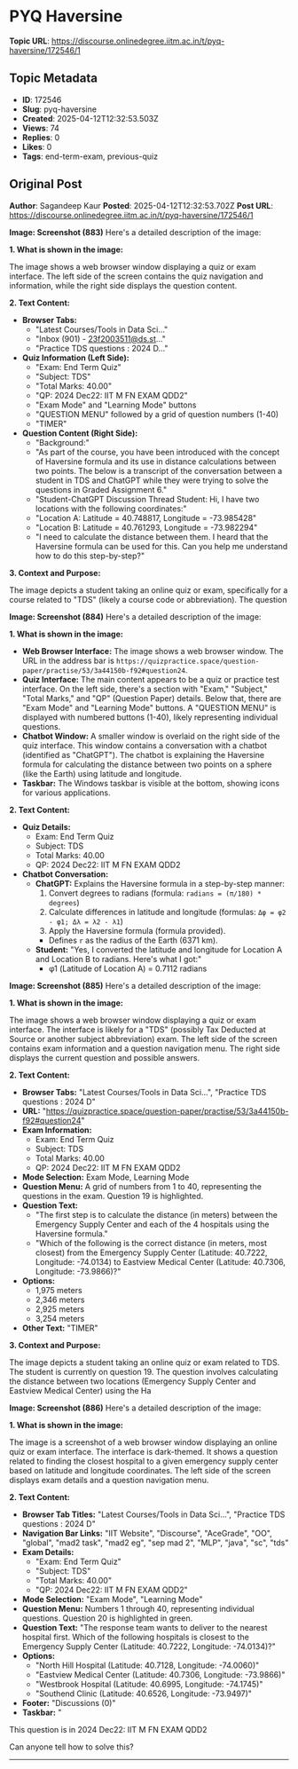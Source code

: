 # PYQ Haversine

**Topic URL**: https://discourse.onlinedegree.iitm.ac.in/t/pyq-haversine/172546/1

## Topic Metadata
- **ID**: 172546
- **Slug**: pyq-haversine
- **Created**: 2025-04-12T12:32:53.503Z
- **Views**: 74
- **Replies**: 0
- **Likes**: 0
- **Tags**: end-term-exam, previous-quiz

## Original Post
**Author**: Sagandeep Kaur
**Posted**: 2025-04-12T12:32:53.702Z
**Post URL**: https://discourse.onlinedegree.iitm.ac.in/t/pyq-haversine/172546/1

**Image: Screenshot (883)**
Here's a detailed description of the image:

**1. What is shown in the image:**

The image shows a web browser window displaying a quiz or exam interface. The left side of the screen contains the quiz navigation and information, while the right side displays the question content.

**2. Text Content:**

*   **Browser Tabs:**
    *   "Latest Courses/Tools in Data Sci..."
    *   "Inbox (901) - 23f2003511@ds.st..."
    *   "Practice TDS questions : 2024 D..."
*   **Quiz Information (Left Side):**
    *   "Exam: End Term Quiz"
    *   "Subject: TDS"
    *   "Total Marks: 40.00"
    *   "QP: 2024 Dec22: IIT M FN EXAM QDD2"
    *   "Exam Mode" and "Learning Mode" buttons
    *   "QUESTION MENU" followed by a grid of question numbers (1-40)
    *   "TIMER"
*   **Question Content (Right Side):**
    *   "Background:"
    *   "As part of the course, you have been introduced with the concept of Haversine formula and its use in distance calculations between two points. The below is a transcript of the conversation between a student in TDS and ChatGPT while they were trying to solve the questions in Graded Assignment 6."
    *   "Student-ChatGPT Discussion Thread Student: Hi, I have two locations with the following coordinates:"
    *   "Location A: Latitude = 40.748817, Longitude = -73.985428"
    *   "Location B: Latitude = 40.761293, Longitude = -73.982294"
    *   "I need to calculate the distance between them. I heard that the Haversine formula can be used for this. Can you help me understand how to do this step-by-step?"

**3. Context and Purpose:**

The image depicts a student taking an online quiz or exam, specifically for a course related to "TDS" (likely a course code or abbreviation). The question

**Image: Screenshot (884)**
Here's a detailed description of the image:

**1. What is shown in the image:**

*   **Web Browser Interface:** The image shows a web browser window. The URL in the address bar is `https://quizpractice.space/question-paper/practise/53/3a44150b-f92#question24`.
*   **Quiz Interface:** The main content appears to be a quiz or practice test interface. On the left side, there's a section with "Exam," "Subject," "Total Marks," and "QP" (Question Paper) details. Below that, there are "Exam Mode" and "Learning Mode" buttons. A "QUESTION MENU" is displayed with numbered buttons (1-40), likely representing individual questions.
*   **Chatbot Window:** A smaller window is overlaid on the right side of the quiz interface. This window contains a conversation with a chatbot (identified as "ChatGPT"). The chatbot is explaining the Haversine formula for calculating the distance between two points on a sphere (like the Earth) using latitude and longitude.
*   **Taskbar:** The Windows taskbar is visible at the bottom, showing icons for various applications.

**2. Text Content:**

*   **Quiz Details:**
    *   Exam: End Term Quiz
    *   Subject: TDS
    *   Total Marks: 40.00
    *   QP: 2024 Dec22: IIT M FN EXAM QDD2
*   **Chatbot Conversation:**
    *   **ChatGPT:** Explains the Haversine formula in a step-by-step manner:
        1.  Convert degrees to radians (formula: `radians = (π/180) * degrees`)
        2.  Calculate differences in latitude and longitude (formulas: `Δφ = φ2 - φ1; Δλ = λ2 - λ1`)
        3.  Apply the Haversine formula (formula provided).
        *   Defines `r` as the radius of the Earth (6371 km).
    *   **Student:** "Yes, I converted the latitude and longitude for Location A and Location B to radians. Here's what I got:"
        *   φ1 (Latitude of Location A) = 0.7112 radians

**Image: Screenshot (885)**
Here's a detailed description of the image:

**1. What is shown in the image:**

The image shows a web browser window displaying a quiz or exam interface. The interface is likely for a "TDS" (possibly Tax Deducted at Source or another subject abbreviation) exam. The left side of the screen contains exam information and a question navigation menu. The right side displays the current question and possible answers.

**2. Text Content:**

*   **Browser Tabs:** "Latest Courses/Tools in Data Sci...", "Practice TDS questions : 2024 D"
*   **URL:** "https://quizpractice.space/question-paper/practise/53/3a44150b-f92#question24"
*   **Exam Information:**
    *   Exam: End Term Quiz
    *   Subject: TDS
    *   Total Marks: 40.00
    *   QP: 2024 Dec22: IIT M FN EXAM QDD2
*   **Mode Selection:** Exam Mode, Learning Mode
*   **Question Menu:** A grid of numbers from 1 to 40, representing the questions in the exam. Question 19 is highlighted.
*   **Question Text:**
    *   "The first step is to calculate the distance (in meters) between the Emergency Supply Center and each of the 4 hospitals using the Haversine formula."
    *   "Which of the following is the correct distance (in meters, most closest) from the Emergency Supply Center (Latitude: 40.7222, Longitude: -74.0134) to Eastview Medical Center (Latitude: 40.7306, Longitude: -73.9866)?"
*   **Options:**
    *   1,975 meters
    *   2,346 meters
    *   2,925 meters
    *   3,254 meters
*   **Other Text:** "TIMER"

**3. Context and Purpose:**

The image depicts a student taking an online quiz or exam related to TDS. The student is currently on question 19. The question involves calculating the distance between two locations (Emergency Supply Center and Eastview Medical Center) using the Ha

**Image: Screenshot (886)**
Here's a detailed description of the image:

**1. What is shown in the image:**

The image is a screenshot of a web browser window displaying an online quiz or exam interface. The interface is dark-themed. It shows a question related to finding the closest hospital to a given emergency supply center based on latitude and longitude coordinates. The left side of the screen displays exam details and a question navigation menu.

**2. Text Content:**

*   **Browser Tab Titles:** "Latest Courses/Tools in Data Sci...", "Practice TDS questions : 2024 D"
*   **Navigation Bar Links:** "IIT Website", "Discourse", "AceGrade", "OO", "global", "mad2 task", "mad2 eg", "sep mad 2", "MLP", "java", "sc", "tds"
*   **Exam Details:**
    *   "Exam: End Term Quiz"
    *   "Subject: TDS"
    *   "Total Marks: 40.00"
    *   "QP: 2024 Dec22: IIT M FN EXAM QDD2"
*   **Mode Selection:** "Exam Mode", "Learning Mode"
*   **Question Menu:** Numbers 1 through 40, representing individual questions. Question 20 is highlighted in green.
*   **Question Text:** "The response team wants to deliver to the nearest hospital first. Which of the following hospitals is closest to the Emergency Supply Center (Latitude: 40.7222, Longitude: -74.0134)?"
*   **Options:**
    *   "North Hill Hospital (Latitude: 40.7128, Longitude: -74.0060)"
    *   "Eastview Medical Center (Latitude: 40.7306, Longitude: -73.9866)"
    *   "Westbrook Hospital (Latitude: 40.6995, Longitude: -74.1745)"
    *   "Southend Clinic (Latitude: 40.6526, Longitude: -73.9497)"
*   **Footer:** "Discussions (0)"
*   **Taskbar:** "

This question is in 2024 Dec22: IIT M FN EXAM QDD2

Can anyone tell how to solve this?

---
